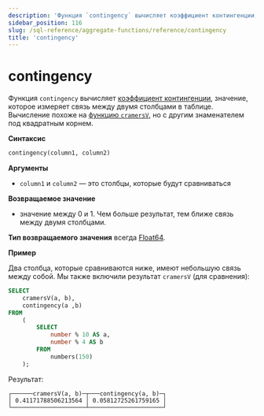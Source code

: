 ```yaml
---
description: 'Функция `contingency` вычисляет коэффициент контингенции, значение, которое измеряет связь между двумя столбцами в таблице. Вычисление похоже на функцию `cramersV`, но с другим знаменателем под квадратным корнем.'
sidebar_position: 116
slug: /sql-reference/aggregate-functions/reference/contingency
title: 'contingency'
---
```



# contingency

Функция `contingency` вычисляет [коэффициент контингенции](https://en.wikipedia.org/wiki/Contingency_table#Cram%C3%A9r's_V_and_the_contingency_coefficient_C), значение, которое измеряет связь между двумя столбцами в таблице. Вычисление похоже на [функцию `cramersV`](./cramersv.md), но с другим знаменателем под квадратным корнем.

**Синтаксис**

```sql
contingency(column1, column2)
```

**Аргументы**

- `column1` и `column2` — это столбцы, которые будут сравниваться

**Возвращаемое значение**

- значение между 0 и 1. Чем больше результат, тем ближе связь между двумя столбцами.

**Тип возвращаемого значения** всегда [Float64](../../../sql-reference/data-types/float.md).

**Пример**

Два столбца, которые сравниваются ниже, имеют небольшую связь между собой. Мы также включили результат `cramersV` (для сравнения):

```sql
SELECT
    cramersV(a, b),
    contingency(a ,b)
FROM
    (
        SELECT
            number % 10 AS a,
            number % 4 AS b
        FROM
            numbers(150)
    );
```

Результат:

```response
┌──────cramersV(a, b)─┬───contingency(a, b)─┐
│ 0.41171788506213564 │ 0.05812725261759165 │
└─────────────────────┴─────────────────────┘
```

